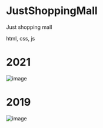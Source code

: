# JustShoppingMall
Just shopping mall

html, css, js

# 2021
![image](https://user-images.githubusercontent.com/63338282/233400408-f6ac02b5-e8b8-4d94-b6bf-2eb397975594.png)

# 2019
![image](https://user-images.githubusercontent.com/63338282/233845727-4176b118-033f-4e5a-ac5a-408440386486.png)

